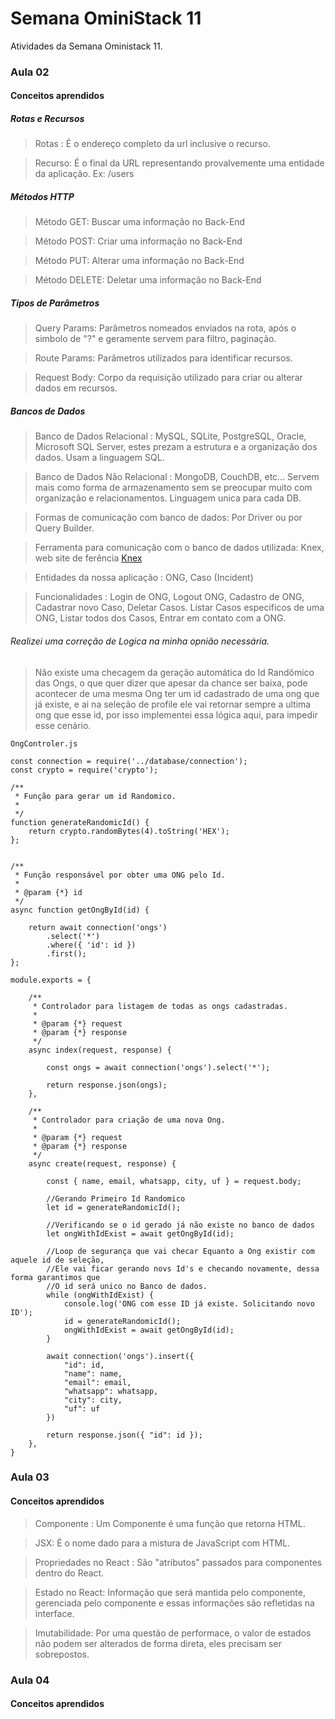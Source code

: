# Semana OminiStack 11
Atividades da Semana Oministack 11.

### Aula 02

#### Conceitos aprendidos

##### Rotas e Recursos

> Rotas : É o endereço completo da url inclusive o recurso.

> Recurso: É o final da URL representando provalvemente uma entidade da aplicação. Ex: /users


##### Métodos HTTP

> Método GET: Buscar uma informação no Back-End

> Método POST: Criar uma informação no Back-End

> Método PUT: Alterar uma informação no Back-End

> Método DELETE: Deletar uma informação no Back-End

##### Tipos de Parâmetros


> Query Params: Parâmetros nomeados enviados na rota, após o simbolo de "?" e geramente servem para filtro, paginação.

> Route Params: Parâmetros utilizados para identificar recursos.

> Request Body: Corpo da requisição utilizado para criar ou alterar dados em recursos.


##### Bancos de Dados

> Banco de Dados Relacional : MySQL, SQLite, PostgreSQL, Oracle, Microsoft SQL Server, estes prezam a estrutura e a organização dos dados. Usam a linguagem SQL.

> Banco de Dados Não Relacional : MongoDB, CouchDB, etc... Servem mais como forma de armazenamento sem se preocupar muito com organização e relacionamentos. Linguagem unica para cada DB.

> Formas de comunicação com banco de dados: Por Driver ou por Query Builder. 

> Ferramenta para comunicação com o banco de dados utilizada: Knex, web site de ferência [Knex](http://knexjs.org/)

> Entidades da nossa aplicação : ONG, Caso (Incident)

> Funcionalidades : Login de ONG, Logout ONG, Cadastro de ONG, Cadastrar novo Caso, Deletar Casos. Listar Casos especificos de uma ONG, Listar todos dos Casos, Entrar em contato com a ONG.

###### Realizei uma correção de Logica na minha opnião necessária.

> Não existe uma checagem da geração automática do Id Randômico das Ongs, o que quer dizer que apesar da chance ser baixa, pode acontecer de uma mesma Ong ter um id cadastrado de uma ong que já existe, e ai na seleção de profile ele vai retornar sempre a ultima ong que esse id, por isso implementei essa lógica aqui, para impedir esse cenário.

```
OngControler.js 

const connection = require('../database/connection');
const crypto = require('crypto');

/**
 * Função para gerar um id Randomico.
 * 
 */
function generateRandomicId() {
    return crypto.randomBytes(4).toString('HEX');
};


/**
 * Função responsável por obter uma ONG pelo Id.
 * 
 * @param {*} id 
 */
async function getOngById(id) {

    return await connection('ongs')
        .select('*')
        .where({ 'id': id })
        .first();
};

module.exports = {

    /**
     * Controlador para listagem de todas as ongs cadastradas.
     * 
     * @param {*} request 
     * @param {*} response 
     */
    async index(request, response) {

        const ongs = await connection('ongs').select('*');

        return response.json(ongs);
    },

    /**
     * Controlador para criação de uma nova Ong.
     * 
     * @param {*} request 
     * @param {*} response 
     */
    async create(request, response) {

        const { name, email, whatsapp, city, uf } = request.body;

        //Gerando Primeiro Id Randomico
        let id = generateRandomicId();

        //Verificando se o id gerado já não existe no banco de dados
        let ongWithIdExist = await getOngById(id);
        
        //Loop de segurança que vai checar Equanto a Ong existir com aquele id de seleção, 
        //Ele vai ficar gerando novs Id's e checando novamente, dessa forma garantimos que 
        //O id será unico no Banco de dados.
        while (ongWithIdExist) {
            console.log('ONG com esse ID já existe. Solicitando novo ID');
            id = generateRandomicId();
            ongWithIdExist = await getOngById(id);            
        }

        await connection('ongs').insert({
            "id": id,
            "name": name,
            "email": email,
            "whatsapp": whatsapp,
            "city": city,
            "uf": uf
        })

        return response.json({ "id": id });
    },
}

```

### Aula 03

#### Conceitos aprendidos

> Componente : Um Componente é uma função que retorna HTML. 

> JSX: É o nome dado para a mistura de JavaScript com HTML.

> Propriedades no React : São "atributos" passados para componentes dentro do React. 

> Estado no React: Informação que será mantida pelo componente, gerenciada pelo componente e essas informações são refletidas na interface.

> Imutabilidade: Por uma questão de performace, o valor de estados não podem ser alterados de forma direta, eles precisam ser sobrepostos.

### Aula 04

#### Conceitos aprendidos